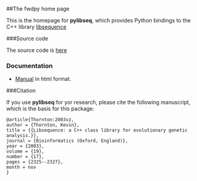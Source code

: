 ##The fwdpy home page

This is the homepage for __pylibseq__, which provides Python bindings to the C++ library [libsequence](http://github.com/molpopgen/libsequence)

###Source code

The source code is [here](https://github.com/molpopgen/pylibseq)

### Documentation

* [Manual](_build/html/index.html) in html format.

###Citation

If you use __pylibseq__ for yor research, please cite the following manuscript, which is the basis for this package:

~~~
@article{Thornton:2003vz,
author = {Thornton, Kevin},
title = {{Libsequence: a C++ class library for evolutionary genetic analysis.}},
journal = {Bioinformatics (Oxford, England)},
year = {2003},
volume = {19},
number = {17},
pages = {2325--2327},
month = nov
}
~~~
